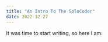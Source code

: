 ```yaml
---
title: "An Intro To The SoloCoder"
date: 2022-12-27
---
```


It was time to start writing, so here I am.
